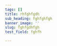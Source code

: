 ```yaml
---
tags: []
title: rhfghfgdh
sub_heading: fghfghfgh
banner_image: ''
slug: fghfgdhfgh
test_field: fghfh

---
```

